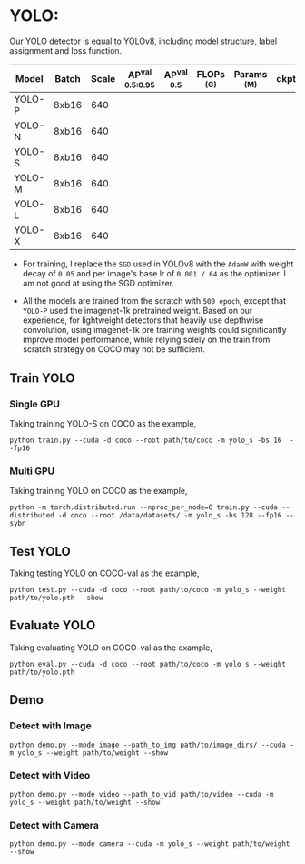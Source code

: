 # YOLO:
Our YOLO detector is equal to YOLOv8, including model structure, label assignment and loss function.

|  Model  |  Batch | Scale | AP<sup>val<br>0.5:0.95 | AP<sup>val<br>0.5 | FLOPs<br><sup>(G) | Params<br><sup>(M) | ckpt | logs |
|---------|--------|-------|------------------------|-------------------|-------------------|--------------------|--------|------|
| YOLO-P  | 8xb16  |  640  |                        |                   |                   |                    |  |  |
| YOLO-N  | 8xb16  |  640  |                        |                   |                   |                    |  |  |
| YOLO-S  | 8xb16  |  640  |                        |                   |                   |                    |  |  |
| YOLO-M  | 8xb16  |  640  |                        |                   |                   |                    |  |  |
| YOLO-L  | 8xb16  |  640  |                        |                   |                   |                    |  |  |
| YOLO-X  | 8xb16  |  640  |                        |                   |                   |                    |  |  |

- For training, I replace the `SGD` used in YOLOv8 with the `AdamW` with weight decay of `0.05` and per image's base lr of `0.001 / 64` as the optimizer. I am not good at using the SGD optimizer.

- All the models are trained from the scratch with `500 epoch`, except that `YOLO-P` used the imagenet-1k pretrained weight. Based on our experience, for lightweight detectors that heavily use depthwise convolution, using imagenet-1k pre training weights could significantly improve model performance, while relying solely on the train from scratch strategy on COCO may not be sufficient.

## Train YOLO
### Single GPU
Taking training YOLO-S on COCO as the example,
```Shell
python train.py --cuda -d coco --root path/to/coco -m yolo_s -bs 16  --fp16
```

### Multi GPU
Taking training YOLO on COCO as the example,
```Shell
python -m torch.distributed.run --nproc_per_node=8 train.py --cuda --distributed -d coco --root /data/datasets/ -m yolo_s -bs 128 --fp16 --sybn 
```

## Test YOLO
Taking testing YOLO on COCO-val as the example,
```Shell
python test.py --cuda -d coco --root path/to/coco -m yolo_s --weight path/to/yolo.pth --show 
```

## Evaluate YOLO
Taking evaluating YOLO on COCO-val as the example,
```Shell
python eval.py --cuda -d coco --root path/to/coco -m yolo_s --weight path/to/yolo.pth
```

## Demo
### Detect with Image
```Shell
python demo.py --mode image --path_to_img path/to/image_dirs/ --cuda -m yolo_s --weight path/to/weight --show
```

### Detect with Video
```Shell
python demo.py --mode video --path_to_vid path/to/video --cuda -m yolo_s --weight path/to/weight --show
```

### Detect with Camera
```Shell
python demo.py --mode camera --cuda -m yolo_s --weight path/to/weight --show
```
